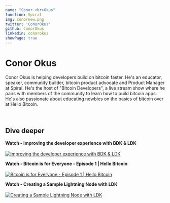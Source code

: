 ```yaml
---
name: "Conor <br>Okus"
function: Spiral
img: conornew.png
twitter: 'ConorOkus'
github: ConorOkus
linkedin: conorokus
showPage: true
---
```


# Conor Okus
 
Conor Okus is helping developers build on bitcoin faster. He's an educator, speaker, community builder, bitcoin product advocate and Product Manager at Spiral. He's the host of "Bitcoin Developers", a live stream show where he pairs with members of the community to learn how to build bitcoin apps. He's also passionate about educating newbies on the basics of bitcoin over at Hello Bitcoin.   
<br><br>

## Dive deeper


<div class="grid grid-cols-1 md:grid-cols-2 gap-5">
<div class="p-3 my-2">

**Watch - Improving the developer experience with BDK & LDK** <br><br>
[ ![Improving the developer experience with BDK & LDK](/2022/content/conor_ab21.png)](https://youtu.be/cw4qoyN6neM/)
</div>

<div class="p-3 my-2">

**Watch - Bitcoin is for Everyone - Episode 1 | Hello Bitcoin** <br><br>
[ ![Bitcoin is for Everyone - Episode 1 | Hello Bitcoin](/2022/content/conor_hello.png)](https://www.youtube.com/watch?v=oubZGyDY4Dc/)
</div>

<div class="p-3 my-2">

**Watch - Creating a Sample Lightning Node with LDK** <br><br>
[ ![Creating a Sample Lightning Node with LDK](/2022/content/conorldk.png)](https://www.youtube.com/watch?v=x6C8pjcMixo/)
</div>

</div>

<br>


